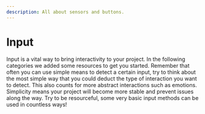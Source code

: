 ```yaml
---
description: All about sensors and buttons.
---
```


# Input

Input is a vital way to bring interactivity to your project. In the following categories we added some resources to get you started. Remember that often you can use simple means to detect a certain input, try to think about the most simple way that you could deduct the type of interaction you want to detect. This also counts for more abstract interactions such as emotions. Simplicity means your project will become more stable and prevent issues along the way.  Try to be resourceful, some very basic input methods can be used in countless ways! 

### 



